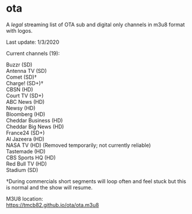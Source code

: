 # ota
A *legal* streaming list of OTA sub and digital only channels in m3u8 format with logos.

Last update: 1/3/2020

Current channels (19):

Buzzr (SD)<br>
Antenna TV (SD)<br>
Comet (SD)†<br>
Charge! (SD+)†<br>
CBSN (HD)<br>
Court TV (SD+)<br>
ABC News (HD)<br>
Newsy (HD)<br>
Bloomberg (HD)<br>
Cheddar Business (HD)<br>
Cheddar Big News (HD)<br>
France24 (SD+)<br>
Al Jazeera (HD)<br>
NASA TV (HD) (Removed temporarily; not currently reliable)<br>
Tastemade (HD)<br>
CBS Sports HQ (HD)<br>
Red Bull TV (HD)<br>
Stadium (SD)<br>


†During commercials short segments will loop often and feel stuck but this is normal and the show will resume.


M3U8 location:<br>
https://tmcb82.github.io/ota/ota.m3u8
